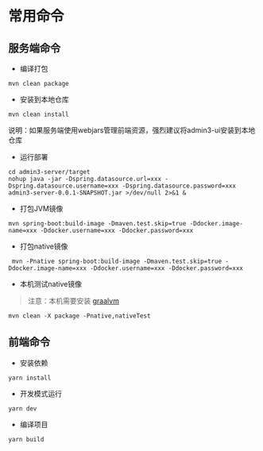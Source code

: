 # 常用命令

## 服务端命令

- 编译打包

```
mvn clean package
```

- 安装到本地仓库

```
mvn clean install
```

说明：如果服务端使用webjars管理前端资源，强烈建议将admin3-ui安装到本地仓库

- 运行部署

```shell
cd admin3-server/target
nohup java -jar -Dspring.datasource.url=xxx -Dspring.datasource.username=xxx -Dspring.datasource.password=xxx admin3-server-0.0.1-SNAPSHOT.jar >/dev/null 2>&1 &
```

- 打包JVM镜像

```shell
mvn spring-boot:build-image -Dmaven.test.skip=true -Ddocker.image-name=xxx -Ddocker.username=xxx -Ddocker.password=xxx
```

- 打包native镜像

```shell
 mvn -Pnative spring-boot:build-image -Dmaven.test.skip=true -Ddocker.image-name=xxx -Ddocker.username=xxx -Ddocker.password=xxx
```

- 本机测试native镜像

> 注意：本机需要安装 [graalvm](https://www.graalvm.org/latest/docs/getting-started/)

```shell
mvn clean -X package -Pnative,nativeTest
```

## 前端命令

- 安装依赖

```
yarn install
```

- 开发模式运行

```
yarn dev
```

- 编译项目

```
yarn build
```
